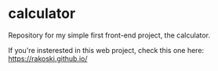 # calculator

Repository for my simple first front-end project, the calculator.

If you're insterested in this web project, check this one here:
https://rakoski.github.io/
